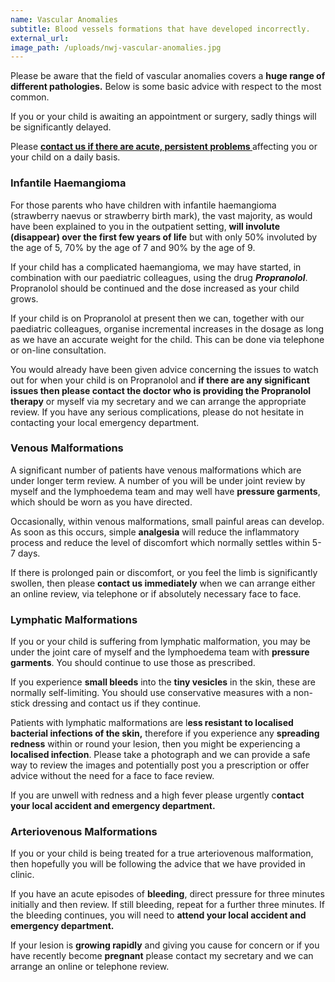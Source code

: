 ```yaml
---
name: Vascular Anomalies
subtitle: Blood vessels formations that have developed incorrectly.
external_url:
image_path: /uploads/nwj-vascular-anomalies.jpg
---
```


Please be aware that the field of vascular anomalies covers a **huge range of different pathologies.** Below is some basic advice with respect to the most common.

If you or your child is awaiting an appointment or surgery, sadly things will be significantly delayed.

Please <u><strong>contact us if there are acute, persistent problems </strong></u>affecting you or your child on a daily basis.

### Infantile Haemangioma

For those parents who have children with infantile haemangioma (strawberry naevus or strawberry birth mark), the vast majority, as would have been explained to you in the outpatient setting, **will involute (disappear) over the first few years of life** but with only 50% involuted by the age of 5, 70% by the age of 7 and 90% by the age of 9. &nbsp;

If your child has a complicated haemangioma, we may have started, in combination with our paediatric colleagues, using the drug ***Propranolol***. Propranolol should be continued and the dose increased as your child grows.&nbsp;

If your child is on Propranolol at present then we can, together with our paediatric colleagues, organise incremental increases in the dosage as long as we have an accurate weight for the child. This can be done via telephone or on-line consultation.

You would already have been given advice concerning the issues to watch out for when your child is on Propranolol and **if there are any significant issues then please contact the doctor who is providing the Propranolol therapy** or myself via my secretary and we can arrange the appropriate review. If you have any serious complications, please do not hesitate in contacting your local emergency department.&nbsp;

### Venous Malformations

A significant number of patients have venous malformations which are under longer term review. A number of you will be under joint review by myself and the lymphoedema team and may well have **pressure garments**, which should be worn as you have directed.&nbsp;

Occasionally, within venous malformations, small painful areas can develop. As soon as this occurs, simple **analgesia** will reduce the inflammatory process and reduce the level of discomfort which normally settles within 5-7 days.&nbsp;

If there is prolonged pain or discomfort, or you feel the limb is significantly swollen, then please **contact us immediately** when we can arrange either an online review, via telephone or if absolutely necessary face to face.&nbsp;

### Lymphatic Malformations

If you or your child is suffering from lymphatic malformation, you may be under the joint care of myself and the lymphoedema team with **pressure garments**. You should continue to use those as prescribed.&nbsp;

If you experience **small bleeds** into the **tiny vesicles** in the skin, these are normally self-limiting. You should use conservative measures with a non-stick dressing and contact us if they continue.&nbsp;

Patients with lymphatic malformations are l**ess resistant to localised bacterial infections of the skin,** therefore if you experience any **spreading redness** within or round your lesion, then you might be experiencing a **localised infection**. Please take a photograph and we can provide a safe way to review the images and potentially post you a prescription or offer advice without the need for a face to face review.

If you are unwell with redness and a high fever please urgently c**ontact your local accident and emergency department.&nbsp;**

### Arteriovenous Malformations

If you or your child is being treated for a true arteriovenous malformation, then hopefully you will be following the advice that we have provided in clinic.&nbsp;

If you have an acute episodes of **bleeding**, direct pressure for three minutes initially and then review. If still bleeding, repeat for a further three minutes. If the bleeding continues, you will need to **attend your local accident and emergency department.**

If your lesion is **growing rapidly** and giving you cause for concern or if you have recently become **pregnant** please contact my secretary and we can arrange an online or telephone review.&nbsp;